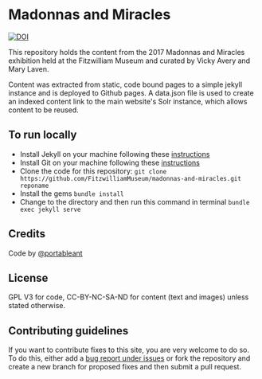 # Madonnas and Miracles

[![DOI](https://zenodo.org/badge/405213416.svg)](https://zenodo.org/badge/latestdoi/405213416)

This repository holds the content from the 2017 Madonnas and Miracles exhibition
held at the Fitzwilliam Museum and curated by Vicky Avery and Mary Laven.

Content was extracted from static, code bound pages to a simple jekyll instance and is deployed to Github pages. A data.json file is used to create an indexed content link to the main website's Solr instance, which allows content to be reused. 

## To run locally

* Install Jekyll on your machine following these [instructions](https://jekyllrb.com/docs/installation/)
* Install Git on your machine following these [instructions](https://git-scm.com/book/en/v2/Getting-Started-Installing-Git)
* Clone the code for this repository:
   `git clone https://github.com/FitzwilliamMuseum/madonnas-and-miracles.git reponame`
* Install the gems
   `bundle install`
* Change to the directory and then run this command in terminal `bundle exec jekyll serve`


## Credits

Code by [@portableant](https://github.com/portableant)

## License

GPL V3 for code, CC-BY-NC-SA-ND for content (text and images) unless stated otherwise.

## Contributing guidelines

If you want to contribute fixes to this site, you are very welcome to do so. To do this, either add a [bug report under issues](https://github.com/FitzwilliamMuseum/fitz-jekyll-Template/issues) or fork the repository and create a new branch for proposed fixes and then submit a pull request.
